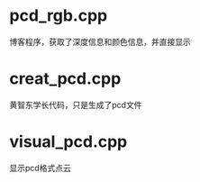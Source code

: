 # pcd_rgb.cpp
博客程序，获取了深度信息和颜色信息，并直接显示

# creat_pcd.cpp
黄智东学长代码，只是生成了pcd文件

# visual_pcd.cpp
显示pcd格式点云
